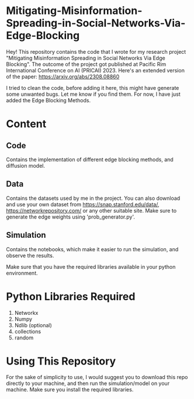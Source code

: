 # Mitigating-Misinformation-Spreading-in-Social-Networks-Via-Edge-Blocking
Hey! This repository contains the code that I wrote for my research project "Mitigating Misinformation Spreading in Social Networks Via Edge Blocking". The outcome of the project got published at Pacific Rim International Conference on AI (PRICAI) 2023. Here's an extended version of the paper: https://arxiv.org/abs/2308.08860

I tried to clean the code, before adding it here, this might have generate some unwanted bugs. Let me know if you find them. For now, I have just added the Edge Blocking Methods.

# Content
## Code
Contains the implementation of different edge blocking methods, and diffusion model.

## Data
Contains the datasets used by me in the project. 
You can also download and use your own dataset from https://snap.stanford.edu/data/, https://networkrepository.com/ or any other suitable site. Make sure to generate the edge weights using 'prob_generator.py'. 

## Simulation 
Contains the notebooks, which make it easier to run the simulation, and observe the results.

Make sure that you have the required libraries available in your python environment.
# Python Libraries Required
1. Networkx
2. Numpy
3. Ndlib (optional)
4. collections
5. random

# Using This Repository
For the sake of simplicity to use, I would suggest you to download this repo directly to your machine, and then run the simulation/model on your machine. Make sure you install the required libraries.
